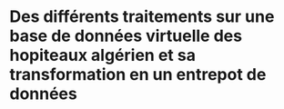 # Des différents traitements sur une base de données virtuelle des hopiteaux algérien et sa transformation en un entrepot de données
